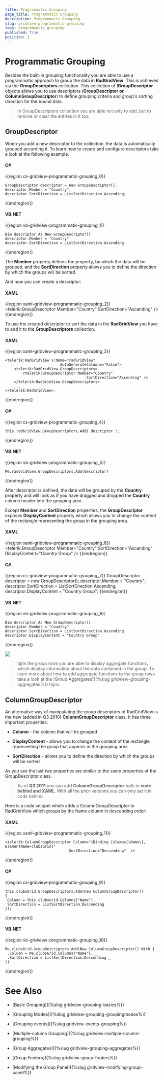```yaml
---
title: Programmatic Grouping
page_title: Programmatic Grouping
description: Programmatic Grouping
slug: gridview-programmatic-grouping
tags: programmatic,grouping
published: True
position: 2
---
```


# Programmatic Grouping

Besides the built-in grouping functionality you are able to use a programmatic approach to group the data in __RadGridView__. This is achieved via the __GroupDescriptors__ collection. This collection of __IGroupDescriptor__ objects allows you to use descriptors (__GroupDescriptor or ColumnGroupDescriptor__) to define grouping criteria and group's sorting direction for the bound data. 

>In GroupDescriptors collection you are able not only to add, but to remove or clear the entries in it too.

## GroupDescriptor

When you add a new descriptor to the collection, the data is automatically grouped according it. To learn how to create and configure descriptors take a look at the following example.

#### __C#__

{{region cs-gridview-programmatic-grouping_0}}

	GroupDescriptor descriptor = new GroupDescriptor();
	descriptor.Member = "Country";
	descriptor.SortDirection = ListSortDirection.Ascending;
{{endregion}}


#### __VB.NET__

{{region vb-gridview-programmatic-grouping_1}}

	Dim descriptor As New GroupDescriptor()
	descriptor.Member = "Country"
	descriptor.SortDirection = ListSortDirection.Ascending
{{endregion}}


The __Member__ property defines the property, by which the data will be grouped, and the __SortDirection__ property allows you to define the direction by which the groups will be sorted.

And now you can create a descriptor:

#### __XAML__

{{region xaml-gridview-programmatic-grouping_2}}
	<telerik:GroupDescriptor Member="Country"
	                         SortDirection="Ascending" />
{{endregion}}


To use the created descriptor to sort the data in the __RadGridView__ you have to add it to the __GroupDescriptors__ collection.

#### __XAML__

{{region xaml-gridview-programmatic-grouping_3}}

	<telerik:RadGridView x:Name="radGridView"
	                         AutoGenerateColumns="False">
	    <telerik:RadGridView.GroupDescriptors>
	        <telerik:GroupDescriptor Member="Country"
	                                     SortDirection="Ascending" />
	    </telerik:RadGridView.GroupDescriptors>
	    ...
	</telerik:RadGridView>.
{{endregion}}

#### __C#__

{{region cs-gridview-programmatic-grouping_4}}

	this.radGridView.GroupDescriptors.Add( descriptor );
{{endregion}}

#### __VB.NET__

{{region vb-gridview-programmatic-grouping_5}}

	Me.radGridView.GroupDescriptors.Add(descriptor)
{{endregion}}

After descriptor is defined, the data will be grouped by the __Country__ property and will look as if you have dragged and dropped the __Country__ column header into the grouping area.

Except __Member__ and __SortDirection__ properties, the __GroupDescriptor__ exposes __DisplayContent__ property which allows you to change the content of the rectangle representing the group in the grouping area.

#### __XAML__

{{region xaml-gridview-programmatic-grouping_6}}
	<telerik:GroupDescriptor Member="Country"
                             SortDirection="Ascending"
                             DisplayContent="Country Group" />
{{endregion}}

#### __C#__

{{region cs-gridview-programmatic-grouping_7}}
	GroupDescriptor descriptor = new GroupDescriptor();
	descriptor.Member = "Country";
	descriptor.SortDirection = ListSortDirection.Ascending;
	descriptor.DisplayContent = "Country Group";
{{endregion}}

#### __VB.NET__

{{region vb-gridview-programmatic-grouping_8}}

	Dim descriptor As New GroupDescriptor()
	descriptor.Member = "Country"
	descriptor.SortDirection = ListSortDirection.Ascending
	descriptor.DisplayContent = "Country Group"
{{endregion}}

![](images/RadGridView_ProgrammaticGrouping_1.png)

>tipIn the group rows you are able to display aggregate functions, which display information about the data contained in the group. To learn more about how to add aggregate functions to the group rows take a look at the [Group Aggregates]({%slug gridview-grouping-aggregates%}) topic.

## ColumnGroupDescriptor

An alternative way of manipulating the group descriptors of RadGridView is the new (added in Q3 2010) __ColumnGroupDescriptor__ class. It has three important properties:

* __Column__ - the column that will be grouped
            
* __DisplayContent__ - allows you to change the content of the rectangle representing the group that appears in the grouping area.
            
* __SortDirection__ - allows you to define the direction by which the groups will be sorted      

As you see the last two properties are similar to the same properties of the GroupDescriptor class. 

>As of __Q3 2011__ you can add __ColumnGroupDescriptor__ both in __code behind and XAML__. With all the prior versions you can only set it in code behind.

Here is a code snippet which adds a ColumnGroupDescriptor to RadGridView which groups by the Name column in descending order:

#### __XAML__

{{region xaml-gridview-programmatic-grouping_11}}

	<telerik:ColumnGroupDescriptor Column="{Binding Columns[\Name\], ElementName=clubsGrid}"
	                             SortDirection="Descending"  />
{{endregion}}

#### __C#__

{{region cs-gridview-programmatic-grouping_9}}

	this.clubsGrid.GroupDescriptors.Add(new ColumnGroupDescriptor() 
	{ 
	 Column = this.clubsGrid.Columns["Name"],
	 SortDirection = ListSortDirection.Descending
	});
{{endregion}}


#### __VB.NET__

{{region vb-gridview-programmatic-grouping_10}}

	Me.clubsGrid.GroupDescriptors.Add(New ColumnGroupDescriptor() With { _
	 .Column = Me.clubsGrid.Columns("Name"), _
	 .SortDirection = ListSortDirection.Descending _
	})
{{endregion}}

# See Also

 * [Basic Grouping]({%slug gridview-grouping-basics%})
 
 * [Grouping Modes]({%slug gridview-grouping-groupingmodes%})

 * [Grouping events]({%slug gridview-events-grouping%})

 * [Multiple-column Grouping]({%slug gridview-multiple-column-grouping%})

 * [Group Aggregates]({%slug gridview-grouping-aggregates%})

 * [Group Footers]({%slug gridview-group-footers%})

 * [Modifying the Group Panel]({%slug gridview-modifying-group-panel%})
